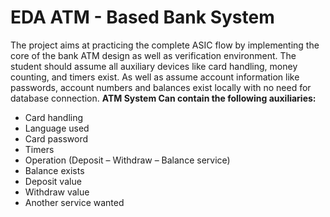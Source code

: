# EDA ATM - Based Bank System
The project aims at practicing the complete ASIC flow by implementing the core of the bank ATM design as well as verification environment. The student should assume all auxiliary devices like card handling, money counting, and timers exist. As well as assume account information like passwords, account numbers and balances exist locally with no need for database connection. 
**ATM System Can contain the following auxiliaries:** 
* Card handling 
* Language used 
* Card password 
* Timers 
* Operation (Deposit – Withdraw – Balance service) 
* Balance exists 
* Deposit value 
* Withdraw value 
* Another service wanted
